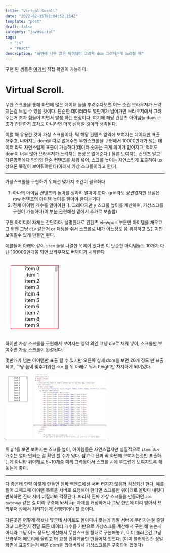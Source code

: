 ```yaml
---
title: "Virtual Scroll"
date: "2022-02-15T01:04:52.214Z"
template: "post"
draft: false
category: "javascript"
tags:
  - "js"
  - "react"
description: "화면에 너무 많은 아이템이 그려져 dom 그려지는게 느려질 때"
---
```


구현 된 샘플은 [여기서](https://github.com/qweasd147/ReactStudy/tree/master/virtual-scroll) 직접 확인이 가능하다.

# Virtual Scroll.

무한 스크롤을 통해 화면에 많은 데이터 들을 뿌려주다보면 어느 순간 브라우저가 느려지는걸 느낄 수 있을 것이다. 단순한 데이터라도 몇만개가 넘어가면 브라우저에서 그려주는거 조차 힘들어 지면서 발생 하는 현상이다. 여기에 해당 컨텐츠 아이템들 dom 구조가 간단한거 조차도 아니라면 더욱 심해질 것이라 생각된다.

이럴 때 유용한 것이 가상 스크롤이다. 딱 해당 컨텐츠 영역에 보여지는 데이터만 표출 해주고, 나머지는 dom을 따로 없애주면 무한스크롤을 구현해서 10000만개가 넘는 데이터 라도 자연스럽게 표출이 가능하다(데이터 숫자는 크게 의미가 없어지고, 적어도 dom이 너무 많아 브라우저가 느려지는 현상은 없애준다.) 물론 보여지는 컨텐츠 말고 다른영역에다 임의의 단순 컨텐츠를 채워 넣어, 스크롤 높이는 자연스럽게 표출하여 ux 상으론 똑같이 보여줘야한다(이래서 가상 스크롤이라고 한다).

---

가상스크롤을 구현하기 위해선 몇가지 조건이 필요하다

1. 하나의 아이템 컨텐츠의 높이를 정확히 알아야 한다. grid라도 상관없지만 요점은 row 컨텐츠의 아이템 높이를 알아야 한다는거다
2. 전체 아이템 개수를 알아야한다. 그래야지만 y 스크롤 높이를 계산하여, 가상스크롤 구현이 가능하다(이 부분 관련해선 밑에서 추가로 보충함)

구현 아이디어 자체는 간단하다. 설명한대로 컨텐츠 viewport 부분만 아이템을 채우고 그 외엔 그냥 `div` 같은거 or 패딩을 줘서 스크롤로 내가 어느정도 쯤 위치하고 있는지만 보여질수 있게 만들면 된다.

예를들어 아래와 같이 `item` 들을 나열한 목록이 있다면 이 단순한 아이템들도 10개가 아닌 100000만개쯤 되면 브라우저도 버벅이기 시작한다

![img1](/blog/media/javascript/virtual-scroll01.png)

하지만 가상 스크롤을 구현해서 보여지는 영역 외엔 그냥 div로 채워 넣어, 스크롤만 보여주면 가상 스크롤이 완성된다.

몇만개가 넘는 아이템만 표출 될 수 있지만 오른쪽 실제 dom을 보면 20개 정도 만 표출되고, 그냥 높이 맞추기위한 `div` 를 위 아래로 둬서 height만 차지하게 되어있다.

![virtual-scroll](/blog/media/javascript/virtual-scroll02.gif)

위 gif를 보면 보여지는 스크롤 높이, 아이템들은 자연스럽지만 실질적으로 `item div` 개수는 얼마 안되는 걸 확인 할 수가 있다. 참고로 진짜 딱 화면에 보여지는것만 표출하는게 아니라 위아래로 5~10개쯤 미리 그려놓아서 스크롤 시에 부드럽게 보여지도록 해놓는게 좋다.

---

다 좋은데 만약 이렇게 만들면 진짜 백엔드에선 서버 터지지 않을까 걱정되긴 한다. 예를들어 그때그때 아이템 목록을 서버로 요청해야 한다면 스크롤만 위아래로 올렷다 내렷다 반복하면 진짜 서버 터질까봐 걱정된다. 따라서 진짜 가상 스크롤을 만들려면 `api gateway` 같은 걸 미리 구축해 놔서 api 자체를 캐싱하거나 그냥 한번에 미리 받아서 브라우저 상에서 처리하는게 선행되어야 할 것이다.

다른곳은 어떻게 해놧나 몇군데 사이트도 돌아다녀 봣는데 정말 서버에 무리가는걸 줄일려고 그런건지 정말 모든 데이터 개수를 기반으로 가상스크롤 계산해서 구현 해 놓는게 아니라 그냥 어느 정도만 계산해서 무한스크롤 형태로 구현해놓고, 이미 불러온건 그냥 브라우저 메모리에 올리고 더 요청 안하게끔만 만들어져 잇엇다. (이미 불러와진건 정말 화면에 표출되는거 빼곤 dom을 없애버려서 가상스크롤은 구축되어 있엇다)
